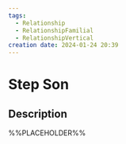 ```yaml
---
tags:
  - Relationship
  - RelationshipFamilial
  - RelationshipVertical
creation date: 2024-01-24 20:39
---
```

# Step Son

## Description

%%PLACEHOLDER%%
